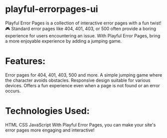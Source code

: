 # playful-errorpages-ui
Playful Error Pages is a collection of interactive error pages with a fun twist! 🎮  Standard error pages like 404, 401, 403, or 500 often provide a boring experience for users encountering an issue. With Playful Error Pages, bring a more enjoyable experience by adding a jumping game.
# Features:
Error pages for 404, 401, 403, 500 and more.
A simple jumping game where the character avoids obstacles.
Responsive design suitable for various devices.
Offers a fun experience even when a page is not found or an error occurs.
# Technologies Used:
HTML
CSS
JavaScript
With Playful Error Pages, you can make your site's error pages more engaging and interactive!
